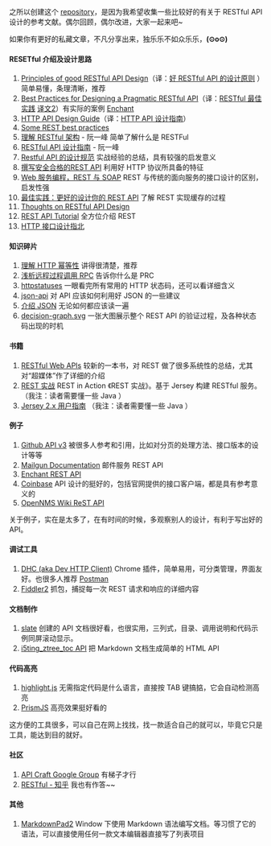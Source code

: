 之所以创建这个 [repository](https://github.com/aisuhua/restful-api-design-references)，是因为我希望收集一些比较好的有关于 RESTful API 设计的参考文献。偶尔回顾，偶尔改进，大家一起来吧~ 

如果你有更好的私藏文章，不凡分享出来，独乐乐不如众乐乐，**(⊙o⊙)**

#### RESETful 介绍及设计思路 ####

 1. [Principles of good RESTful API Design][1]（译：[好 RESTful API 的设计原则][2] ）简单易懂，条理清晰，推荐
 2. [Best Practices for Designing a Pragmatic RESTful API][3]（译：[RESTful 最佳实践][4] [译文2][5]）有实际的案例 [Enchant][6]
 3. [HTTP API Design Guide][7]（译：[HTTP API 设计指南][8]）
 4. [Some REST best practices][9] 
 5. [理解 RESTful 架构][10] - 阮一峰 简单了解什么是 RESTFul 
 6. [RESTful API 设计指南][11] - 阮一峰 
 7. [Restful API 的设计规范][12] 实战经验的总结，具有较强的启发意义
 8. [撰写安全合格的REST API][13] 利用好 HTTP 协议所具备的特征
 9. [Web 服务编程，REST 与 SOAP][14] REST 与传统的面向服务的接口设计的区别，启发性强
 10. [最佳实践：更好的设计你的 REST API][15] 了解 REST 实现缓存的过程
 11. [Thoughts on RESTful API Design][16]
 12. [REST API Tutorial][17] 全方位介绍 REST
 13. [HTTP 接口设计指北][18]

#### 知识碎片 ####

 1. [理解 HTTP 幂等性][19] 讲得很清楚，推荐
 2. [浅析远程过程调用 RPC][20] 告诉你什么是 PRC
 3. [httpstatuses][21] 一眼看完所有常用的 HTTP 状态码，还可以看详细含义
 4. [json-api][22] 对 API 应该如何利用好 JSON 的一些建议
 5. [介绍 JSON][23] 无论如何都应该读一遍
 6. [decision-graph.svg][24] 一张大图展示整个 REST API 的验证过程，及各种状态码出现的时机

#### 书籍 ####

 1. [RESTful Web APIs][25] 较新的一本书，对 REST 做了很多系统性的总结，尤其对“超媒体”作了详细的介绍
 2. [REST 实战][26] REST in Action 《REST 实战》。基于 Jersey 构建 RESTful 服务。（我注：读者需要懂一些 Java ）
 3. [Jersey 2.x 用户指南][27] （我注：读者需要懂一些 Java ）

#### 例子 ####

 1. [Github API v3][28] 被很多人参考和引用，比如对分页的处理方法、接口版本的设计等等
 2. [Mailgun Documentation][29] 邮件服务 REST API 
 3. [Enchant REST API][30]
 4. [Coinbase][31] API 设计的挺好的，包括官网提供的接口客户端，都是具有参考意义的
 5. [OpenNMS Wiki ReST API][32]

关于例子，实在是太多了，在有时间的时候，多观察别人的设计，有利于写出好的 API。

#### 调试工具 ####

 1. [DHC (aka Dev HTTP Client)][33] Chrome 插件，简单易用，可分类管理，界面友好。也很多人推荐 [Postman][34]
 2. [Fiddler2][35] 抓包，捕捉每一次 REST 请求和响应的详细内容

#### 文档制作 ####

 1. [slate][36] 创建的 API 文档很好看，也很实用，三列式，目录、调用说明和代码示例同屏滚动显示。
 2. [i5ting_ztree_toc API][37] 把 Markdown 文档生成简单的 HTML API

#### 代码高亮 ####

1. [highlight.js][41] 无需指定代码是什么语言，直接按 TAB 键搞掂，它会自动检测高亮
2. [PrismJS][42] 高亮效果挺好看的

这方便的工具很多，可以自己在网上找找，找一款适合自己的就可以，毕竟它只是工具，能达到目的就好。

#### 社区 ####

 1. [API Craft Google Group][39] 有梯子才行
 2. [RESTful - 知乎][40] 我也有作答~~

#### 其他 ####

 1. [MarkdownPad2][38] Window 下使用 Markdown 语法编写文档。等习惯了它的语法，可以直接使用任何一款文本编辑器直接写了列表项目


  [1]: http://codeplanet.io/principles-good-restful-api-design/
  [2]: http://www.cnblogs.com/moonz-wu/p/4211626.html
  [3]: http://www.vinaysahni.com/best-practices-for-a-pragmatic-restful-api
  [4]: http://blog.jobbole.com/41233
  [5]: http://www.oschina.net/translate/best-practices-for-a-pragmatic-restful-api
  [6]: http://dev.enchant.com/api/v1
  [7]: https://github.com/interagent/http-api-design
  [8]: https://github.com/cocoajin/http-api-design-ZH_CN
  [9]: https://bourgeois.me/rest/
  [10]: http://www.ruanyifeng.com/blog/2011/09/restful.html
  [11]: http://www.ruanyifeng.com/blog/2014/05/restful_api.html
  [12]: http://novoland.github.io/%E8%AE%BE%E8%AE%A1/2015/08/17/Restful%20API%20%E7%9A%84%E8%AE%BE%E8%AE%A1%E8%A7%84%E8%8C%83.html
  [13]: http://zhuanlan.zhihu.com/prattle/20034107
  [14]: https://www.ibm.com/developerworks/cn/webservices/0907_rest_soap/
  [15]: http://www.ibm.com/developerworks/cn/web/1103_chenyan_restapi/
  [16]: https://restful-api-design.readthedocs.org/en/latest/
  [17]: http://www.restapitutorial.com/
  [18]: https://github.com/bolasblack/http-api-guide
  [19]: http://www.cnblogs.com/weidagang2046/archive/2011/06/04/2063696.html
  [20]: http://www.cppblog.com/jb8164/archive/2008/08/15/58949.html
  [21]: https://httpstatuses.com/
  [22]: http://jsonapi.org/
  [23]: http://www.json.org/json-zh.html
  [24]: http://clojure-liberator.github.io/liberator/doc/decisions.html
  [25]: http://www.amazon.cn/RESTful-Web-APIs%E4%B8%AD%E6%96%87%E7%89%88-%E4%BC%A6%E7%BA%B3%E5%BE%B7%C2%B7%E7%90%86%E6%9F%A5%E5%BE%B7%E6%A3%AE/dp/B00KWGEI64/
  [26]: https://github.com/waylau/rest-in-action
  [27]: https://github.com/waylau/Jersey-2.x-User-Guide
  [28]: https://developer.github.com/v3/
  [29]: https://documentation.mailgun.com/
  [30]: http://dev.enchant.com/api/v1
  [31]: https://developers.coinbase.com/api/v2
  [32]: http://www.opennms.org/wiki/
  [33]: https://www.sprintapi.com/dhcs.html
  [34]: https://www.getpostman.com/
  [35]: http://www.telerik.com/fiddler
  [36]: https://github.com/tripit/slate
  [37]: https://github.com/i5ting/i5ting_ztree_toc
  [38]: http://markdownpad.com/
  [39]: https://groups.google.com/forum/?fromgroups#!forum/api-craft
  [40]: http://www.zhihu.com/topic/19579308/top-answers
  [41]: https://highlightjs.org/
  [42]: https://github.com/PrismJS/prism
